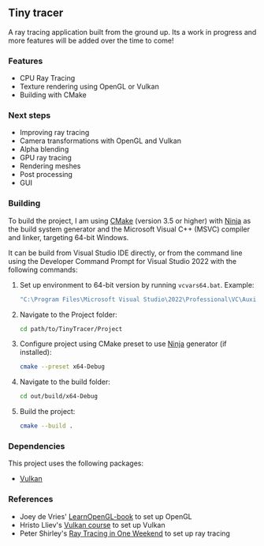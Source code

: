 ## Tiny tracer
A ray tracing application built from the ground up. 
Its a work in progress and more features will be added over the time to come!

### Features
- CPU Ray Tracing
- Texture rendering using OpenGL or Vulkan
- Building with CMake

### Next steps
- Improving ray tracing
- Camera transformations with OpenGL and Vulkan
- Alpha blending
- GPU ray tracing
- Rendering meshes
- Post processing
- GUI

### Building
To build the project, I am using [CMake](https://cmake.org/) (version 3.5 or higher) with [Ninja](https://ninja-build.org/) as the build system generator and the Microsoft Visual C++ (MSVC) compiler and linker,
targeting 64-bit Windows.

It can be build from Visual Studio IDE directly, or from the command line using the Developer Command Prompt for Visual Studio 2022 with the following commands:

1. Set up environment to 64-bit version by running <code>vcvars64.bat</code>. Example:

    ```sh
    "C:\Program Files\Microsoft Visual Studio\2022\Professional\VC\Auxiliary\Build\vcvars64.bat"
    ```

2. Navigate to the Project folder:
    
    ```sh   
    cd path/to/TinyTracer/Project
    ```
 
2. Configure project using CMake preset to use [Ninja](https://ninja-build.org/) generator (if installed):

    ```sh
    cmake --preset x64-Debug
    ```

3. Navigate to the build folder:
    
    ```sh   
    cd out/build/x64-Debug
    ```

4. Build the project:

    ```sh
    cmake --build .
    ```

### Dependencies
This project uses the following packages:
- [Vulkan](https://www.lunarg.com/vulkan-sdk/)

### References
- Joey de Vries' [LearnOpenGL-book](https://learnopengl.com/) to set up OpenGL
- Hristo Lliev's [Vulkan course](https://www.udemy.com/course/graphics-programming-with-vulkan-and-cpp) to set up Vulkan
- Peter Shirley's [Ray Tracing in One Weekend](https://raytracing.github.io/books/RayTracingInOneWeekend.html) to set up ray tracing